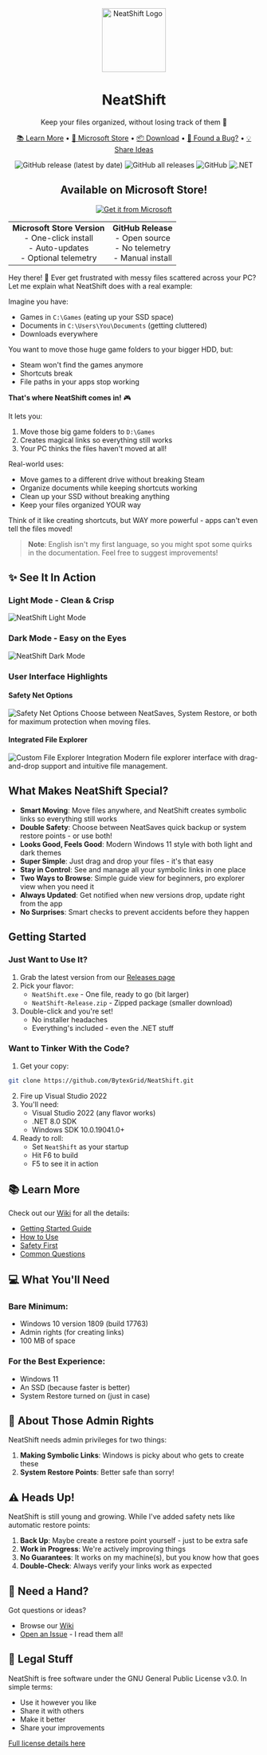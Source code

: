 <div align="center">
  <img src="icon.ico" alt="NeatShift Logo" width="128" height="128">
  <h1>NeatShift</h1>
  <p>Keep your files organized, without losing track of them 🎯</p>
</div>

<p align="center">
  <a href="https://github.com/BytexGrid/NeatShift/wiki">📚 Learn More</a> •
  <a href="https://apps.microsoft.com/store/detail/9NHF5VVHDCGZ">🏪 Microsoft Store</a> •
  <a href="https://github.com/BytexGrid/NeatShift/releases">📦 Download</a> •
  <a href="https://github.com/BytexGrid/NeatShift/issues">🐛 Found a Bug?</a> •
  <a href="https://github.com/BytexGrid/NeatShift/issues">💡 Share Ideas</a>
</p>

<div align="center">

![GitHub release (latest by date)](https://img.shields.io/github/v/release/BytexGrid/NeatShift)
![GitHub all releases](https://img.shields.io/github/downloads/BytexGrid/NeatShift/total)
![GitHub](https://img.shields.io/github/license/BytexGrid/NeatShift)
![.NET](https://img.shields.io/badge/.NET-8.0-512BD4)

<h2> Available on Microsoft Store!</h2>

<a href="https://apps.microsoft.com/store/detail/9NHF5VVHDCGZ?cid=DevShareMCLPCB">
  <img src="https://get.microsoft.com/images/en-us%20dark.svg" alt="Get it from Microsoft" />
</a>

<table>
<tr>
<td align="center"><b>Microsoft Store Version</b><br>- One-click install<br>- Auto-updates<br>- Optional telemetry</td>
<td align="center"><b>GitHub Release</b><br>- Open source<br>- No telemetry<br>- Manual install</td>
</tr>
</table>

</div>

Hey there! 👋 Ever get frustrated with messy files scattered across your PC? Let me explain what NeatShift does with a real example:

Imagine you have:
- Games in `C:\Games` (eating up your SSD space)
- Documents in `C:\Users\You\Documents` (getting cluttered)
- Downloads everywhere

You want to move those huge game folders to your bigger HDD, but:
- Steam won't find the games anymore
- Shortcuts break
- File paths in your apps stop working

**That's where NeatShift comes in!** 🎮

It lets you:
1. Move those big game folders to `D:\Games`
2. Creates magical links so everything still works
3. Your PC thinks the files haven't moved at all!

Real-world uses:
- Move games to a different drive without breaking Steam
- Organize documents while keeping shortcuts working
- Clean up your SSD without breaking anything
- Keep your files organized YOUR way

Think of it like creating shortcuts, but WAY more powerful - apps can't even tell the files moved! 

> **Note**: English isn't my first language, so you might spot some quirks in the documentation. Feel free to suggest improvements!

## ✨ See It In Action

### Light Mode - Clean & Crisp
![NeatShift Light Mode](Refimages/lightmode.png)

### Dark Mode - Easy on the Eyes
![NeatShift Dark Mode](Refimages/darkmode.png)

### User Interface Highlights

#### Safety Net Options
![Safety Net Options](Refimages/safety-net.png)
Choose between NeatSaves, System Restore, or both for maximum protection when moving files.

#### Integrated File Explorer
![Custom File Explorer Integration](Refimages/file-explorer.png)
Modern file explorer interface with drag-and-drop support and intuitive file management.

##  What Makes NeatShift Special?

*  **Smart Moving**: Move files anywhere, and NeatShift creates symbolic links so everything still works
*  **Double Safety**: Choose between NeatSaves quick backup or system restore points - or use both!
*  **Looks Good, Feels Good**: Modern Windows 11 style with both light and dark themes
*  **Super Simple**: Just drag and drop your files - it's that easy
*  **Stay in Control**: See and manage all your symbolic links in one place
*  **Two Ways to Browse**: Simple guide view for beginners, pro explorer view when you need it
*  **Always Updated**: Get notified when new versions drop, update right from the app
*  **No Surprises**: Smart checks to prevent accidents before they happen

##  Getting Started

### Just Want to Use It?
1. Grab the latest version from our [Releases page](https://github.com/BytexGrid/NeatShift/releases)
2. Pick your flavor:
   * `NeatShift.exe` - One file, ready to go (bit larger)
   * `NeatShift-Release.zip` - Zipped package (smaller download)
3. Double-click and you're set!
   * No installer headaches
   * Everything's included - even the .NET stuff

### Want to Tinker With the Code?

1. Get your copy:
```bash
git clone https://github.com/BytexGrid/NeatShift.git
```
2. Fire up Visual Studio 2022
3. You'll need:
   * Visual Studio 2022 (any flavor works)
   * .NET 8.0 SDK
   * Windows SDK 10.0.19041.0+
4. Ready to roll:
   * Set `NeatShift` as your startup
   * Hit F6 to build
   * F5 to see it in action

## 📚 Learn More

Check out our [Wiki](https://github.com/BytexGrid/NeatShift/wiki) for all the details:
- [Getting Started Guide](https://github.com/BytexGrid/NeatShift/wiki/Installation)
- [How to Use](https://github.com/BytexGrid/NeatShift/wiki/Usage-Guide)
- [Safety First](https://github.com/BytexGrid/NeatShift/wiki/Security-and-Verification)
- [Common Questions](https://github.com/BytexGrid/NeatShift/wiki/FAQ)

## 💻 What You'll Need

### Bare Minimum:
* Windows 10 version 1809 (build 17763)
* Admin rights (for creating links)
* 100 MB of space

### For the Best Experience:
* Windows 11
* An SSD (because faster is better)
* System Restore turned on (just in case)

## 🔑 About Those Admin Rights

NeatShift needs admin privileges for two things:

1. **Making Symbolic Links**: Windows is picky about who gets to create these
2. **System Restore Points**: Better safe than sorry!

## ⚠️ Heads Up!

NeatShift is still young and growing. While I've added safety nets like automatic restore points:

1. **Back Up**: Maybe create a restore point yourself - just to be extra safe
2. **Work in Progress**: We're actively improving things
3. **No Guarantees**: It works on my machine(s), but you know how that goes
4. **Double-Check**: Always verify your links work as expected

## 🤝 Need a Hand?

Got questions or ideas?

* Browse our [Wiki](https://github.com/BytexGrid/NeatShift/wiki)
* [Open an Issue](https://github.com/BytexGrid/NeatShift/issues) - I read them all!

## 📜 Legal Stuff

NeatShift is free software under the GNU General Public License v3.0. In simple terms:
- Use it however you like
- Share it with others
- Make it better
- Share your improvements

[Full license details here](https://www.gnu.org/licenses/) 
